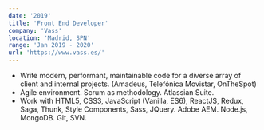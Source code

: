 ```yaml
---
date: '2019'
title: 'Front End Developer'
company: 'Vass'
location: 'Madrid, SPN'
range: 'Jan 2019 - 2020'
url: 'https://www.vass.es/'
---
```


- Write modern, performant, maintainable code for a diverse array of client and internal projects. (Amadeus, Telefónica Movistar, OnTheSpot)
- Agile environment. Scrum as methodology. Atlassian Suite.
- Work with HTML5, CSS3, JavaScript (Vanilla, ES6), ReactJS, Redux, Saga, Thunk, Style Components, Sass, JQuery. Adobe AEM. Node.js, MongoDB. Git, SVN.
